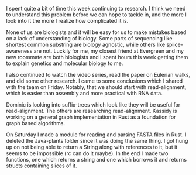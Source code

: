 I spent quite a bit of time this week continuing to research. I think we need to understand this problem before we can hope to tackle in, and the more I look into it the more I realize how complicated it is.

None of us are biologists and it will be easy for us to make mistakes based on a lack of understanding of biology. Some parts of sequencing like shortest common substring are biology agnostic, while others like splice-awareness are not. Luckily for me, my closest friend at Evergreen and my new roommate are both biologists and I spent hours this week getting them to explain genetics and molecular biology to me.

I also continued to watch the video series, read the paper on Eulerian walks, and did some other research. I came to some conclusions which I shared with the team on Friday. Notably, that we should start with read-alignment, which is easier than assembly and more practical with RNA data.

Dominic is looking into suffix-trees which look like they will be useful for read-alignment. The others are researching read-alignment. Kassidy is working on a general graph implementation in Rust as a foundation for graph based algorithms.

On Saturday I made a module for reading and parsing FASTA files in Rust. I deleted the Java-plants folder since it was doing the same thing. I got hung up on not being able to return a String along with references to it, but it seems to be impossible (rc can do it maybe). In the end I made two functions, one which returns a string and one which borrows it and returns structs containing slices of it.